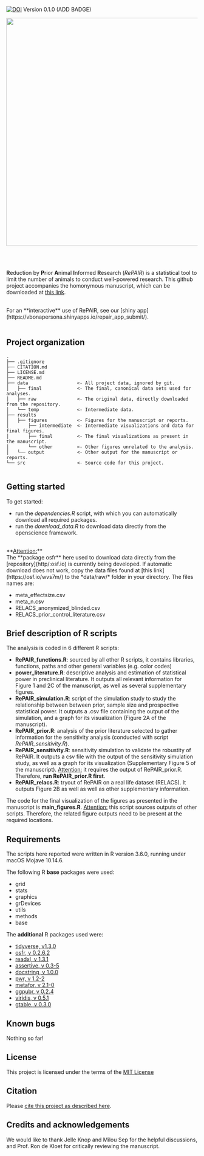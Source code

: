 [![DOI](https://osf.io/wvs7m/)](10.17605/OSF.IO/WVS7M)
Version 0.1.0 (ADD BADGE)


<p align="center">
  <img src="figures/other/logo_readme.png" width="600"/>
</p>


<br>
<br>

**R**eduction by **P**rior **A**nimal **I**nformed **R**esearch (*RePAIR*) is a statistical tool to limit the number of animals to conduct well-powered research. This github project accompanies the homonymous manuscript, which can be downloaded at [this link](https://www.biorxiv.org/content/10.1101/864652v1). 

<br>
For an **interactive** use of RePAIR, see our [shiny app](https://vbonapersona.shinyapps.io/repair_app_submit/).

<br> 
<br>

## Project organization

```
.
├── .gitignore
├── CITATION.md
├── LICENSE.md
├── README.md
├── data                  <- All project data, ignored by git.
│   ├── final             <- The final, canonical data sets used for analyses. 
│   ├── raw               <- The original data, directly downloaded from the repository. 
│   └── temp              <- Intermediate data.
├── results
│   ├── figures           <- Figures for the manuscript or reports.
│       ├── intermediate  <- Intermediate visualizations and data for final figures. 
│       ├── final         <- The final visualizations as present in the manuscript.
│       └── other         <- Other figures unrelated to the analysis.
│   └── output            <- Other output for the manuscript or reports.
└── src                   <- Source code for this project. 


```

## Getting started
To get started: 

* run the *dependencies.R* script, with which you can automatically download all required packages.
* run the *download_data.R* to download data directly from the openscience framework. 

<br>
**<u>Attention:</u>** 
<br>
The **package osfr** here used to download data directly from the [repository](http/:osf.io) is currently being developed. If automatic download does not work, copy the data files found at [this link](https://osf.io/wvs7m/) to the *data/raw/* folder in your directory. The files names are: 

* meta_effectsize.csv
* meta_n.csv
* RELACS_anonymized_blinded.csv
* RELACS_prior_control_literature.csv


## Brief description of R scripts
The analysis is coded in 6 different R scripts: 

* **RePAIR_functions.R**: sourced by all other R scripts, it contains libraries, functions, paths and other general variables (e.g. color codes)
* **power_literature.R**: descriptive analysis and estimation of statistical power in preclinical literature. It outputs all relevant information for Figure 1 and 2C of the manuscript, as well as several supplementary figures.
* **RePAIR_simulation.R**: script of the simulation study to study the relationship between between prior, sample size and prospective statistical power. It outputs a .csv file containing the output of the simulation, and a graph for its visualization (Figure 2A of the manuscript). 
* **RePAIR_prior.R**: analysis of the prior literature selected to gather information for the sensitivity analysis (conducted with script *RePAIR_sensitivity.R*).
* **RePAIR_sensitivity.R**: sensitivity simulation to validate the robustity of RePAIR. It outputs a csv file with the output of the sensitivity simulation study, as well as a graph for its visualization (Supplementary Figure 5 of the manuscript). <u> Attention:</u> it requires the output of RePAIR_prior.R. Therefore, **run RePAIR_prior.R first**. 
* **RePAIR_relacs.R**: tryout of RePAIR on a real life dataset (RELACS). It outputs Figure 2B as well as well as other supplementary information. 

The code for the final visualization of the figures as presented in the manuscript is **main_figures.R**. <u>Attention:</u> this script sources outputs of other scripts. Therefore, the related figure outputs need to be present at the required locations. 

## Requirements
The scripts here reported were written in R version 3.6.0, running under macOS Mojave 10.14.6.

The following R **base** packages were used: 

* grid
* stats
* graphics
* grDevices
* utils
* methods
* base


The **additional** R packages used were:

* [tidyverse, v1.3.0](https://www.tidyverse.org/)
* [osfr, v 0.2.6.2](https://github.com/CenterForOpenScience/osfr)
* [readxl, v 1.3.1](https://cran.r-project.org/web/packages/readxl/index.html)
* [assertive, v 0.3-5](https://cran.r-project.org/web/packages/assertive/index.html)
* [docstring, v 1.0.0](https://cran.r-project.org/web/packages/docstring/index.html)
* [pwr, v 1.2-2](https://cran.r-project.org/web/packages/pwr/index.html)
* [metafor, v 2.1-0](http://www.metafor-project.org/doku.php)
* [ggpubr, v 0.2.4](https://cran.r-project.org/web/packages/ggpubr/index.html)
* [viridis, v 0.5.1](https://cran.r-project.org/web/packages/viridis/index.html)
* [gtable, v 0.3.0](https://cran.r-project.org/web/packages/gtable/index.html)



## Known bugs
Nothing so far!

## License
This project is licensed under the terms of the [MIT License](/LICENSE.md)

## Citation
Please [cite this project as described here](/CITATION.md).

## Credits and acknowledgements
We would like to thank Jelle Knop and Milou Sep for the helpful discussions, and Prof. Ron de Kloet for critically reviewing the manuscript.

